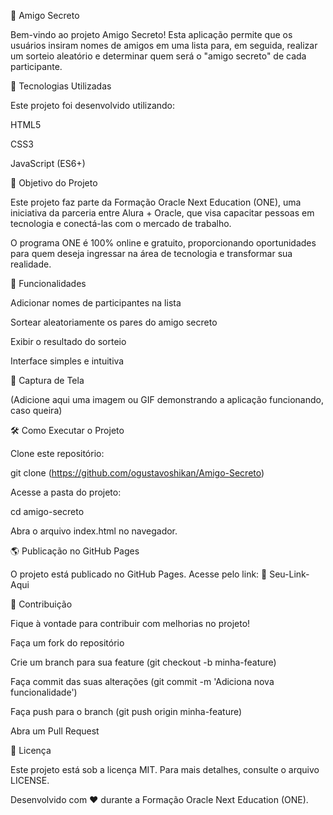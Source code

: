 🎁 Amigo Secreto

Bem-vindo ao projeto Amigo Secreto! Esta aplicação permite que os usuários insiram nomes de amigos em uma lista para, em seguida, realizar um sorteio aleatório e determinar quem será o "amigo secreto" de cada participante.

🚀 Tecnologias Utilizadas

Este projeto foi desenvolvido utilizando:

HTML5

CSS3

JavaScript (ES6+)

🎯 Objetivo do Projeto

Este projeto faz parte da Formação Oracle Next Education (ONE), uma iniciativa da parceria entre Alura + Oracle, que visa capacitar pessoas em tecnologia e conectá-las com o mercado de trabalho.

O programa ONE é 100% online e gratuito, proporcionando oportunidades para quem deseja ingressar na área de tecnologia e transformar sua realidade.

📌 Funcionalidades

Adicionar nomes de participantes na lista

Sortear aleatoriamente os pares do amigo secreto

Exibir o resultado do sorteio

Interface simples e intuitiva

📸 Captura de Tela

(Adicione aqui uma imagem ou GIF demonstrando a aplicação funcionando, caso queira)

🛠 Como Executar o Projeto

Clone este repositório:

git clone (https://github.com/ogustavoshikan/Amigo-Secreto)

Acesse a pasta do projeto:

cd amigo-secreto

Abra o arquivo index.html no navegador.

🌎 Publicação no GitHub Pages

O projeto está publicado no GitHub Pages. Acesse pelo link:
🔗 Seu-Link-Aqui

🤝 Contribuição

Fique à vontade para contribuir com melhorias no projeto!

Faça um fork do repositório

Crie um branch para sua feature (git checkout -b minha-feature)

Faça commit das suas alterações (git commit -m 'Adiciona nova funcionalidade')

Faça push para o branch (git push origin minha-feature)

Abra um Pull Request

📜 Licença

Este projeto está sob a licença MIT. Para mais detalhes, consulte o arquivo LICENSE.

Desenvolvido com ❤️ durante a Formação Oracle Next Education (ONE).
